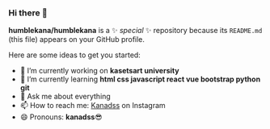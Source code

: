 ### Hi there 👋


**humblekana/humblekana** is a ✨ _special_ ✨ repository because its `README.md` (this file) appears on your GitHub profile.

Here are some ideas to get you started:

- 🔭 I’m currently working on **kasetsart university**
- 🌱 I’m currently learning **html css javascript react vue bootstrap python git**
- 💬 Ask me about everything
- 📫 How to reach me:  [Kanadss](https://www.instagram.com/kanadss/) on Instagram
- 😄 Pronouns: **kanadss**:sunglasses:


<!-- - 👯 I’m looking to collaborate on ...
- 🤔 I’m looking for help with ...
- ⚡ Fun fact: ... -->
